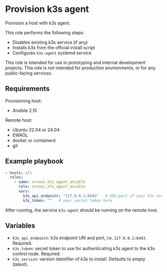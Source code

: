 # Provision k3s agent

Provision a host with k3s agent.

This role performs the following steps:

- Disables existing k3s service (if any)
- Installs k3s from the official install script
- Configures `k3s-agent` systemd service

This role is intended for use in prototyping and internal development projects. This role is not intended for production environments, or for any public-facing services.

## Requirements

Provisioning host:

- Ansible 2.15

Remote host:

- Ubuntu 22.04 or 24.04
- EWAOL
- docker or containerd
- git

## Example playbook

```yaml
- hosts: all
  roles:
    - name: xronos_k3s_agent_ansible
      role: xronos_k3s_agent_ansible
      vars:
        k3s_api_endpoint: "127.0.0.1:6443"   # URI:port of your k3s server
        k3s_token: ""   # your secret token here
```

After running, the service `k3s-agent` should be running on the remote host.

## Variables

- `k3s_api_endpoint`: k3s endpoint URI and port, i.e. `127.0.0.1:6443`. Required.
- `k3s_token`: secret token to use for authenticating k3s agent to the k3s control node. Required.
- `k3s_version`: version identifier of k3s to install. Defaults to empty (latest).
